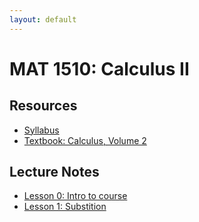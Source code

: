 ```yaml
---
layout: default
---
```


# MAT 1510: Calculus II

## Resources

* [Syllabus](syllabus.html)
* [Textbook: Calculus, Volume 2](https://openstax.org/details/books/calculus-volume-2)

## Lecture Notes

* [Lesson 0: Intro to course](lesson0.html)
* [Lesson 1: Substition](lesson1.html)  
